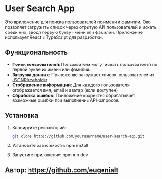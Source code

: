 # User Search App

Это приложение для поиска пользователей по имени и фамилии. Оно позволяет загружать список через отрытую API пользователей и искать среди них, вводя первую букву имени или фамилии. Приложение использует React и TypeScript для разработки.

## Функциональность

- **Поиск пользователей**: Пользователи могут искать пользователей по первой букве их имени или фамилии.
- **Загрузка данных**: Приложение загружает список пользователей из [JSONPlaceholder](https://jsonplaceholder.typicode.com).
- **Отображение информации**: Для каждого пользователя отображается имя, email и аватар (если доступен).
- **Обработка ошибок**: Приложение корректно обрабатывает возможные ошибки при выполнении API-запросов.

## Установка

1. Клонируйте репозиторий:
   ```bash
   git clone https://github.com/yourusername/user-search-app.git

2. Установите зависимости: 
   npm install

3. Запустите приложение:
   npm run dev
   
## Автор: https://github.com/eugenialt

